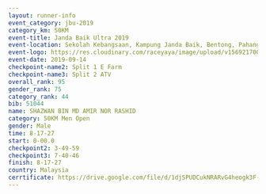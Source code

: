 ```yaml
---
layout: runner-info 
event_category: jbu-2019 
category_km: 50KM 
event-title: Janda Baik Ultra 2019
event-location: Sekolah Kebangsaan, Kampung Janda Baik, Bentong, Pahang, Malaysia 
event-logo: https://res.cloudinary.com/raceyaya/image/upload/v1569217009/logo/janda-baik_vch1pc.jpg 
event-date: 2019-09-14 
checkpoint-name2: Split 1 E Farm 
checkpoint-name3: Split 2 ATV 
overall_rank: 95
gender_rank: 75
category_rank: 44
bib: 51044
name: SHAZWAN BIN MD AMIR NOR RASHID
category: 50KM Men Open
gender: Male
time: 8-17-27
start: 0-00.0
checkpoint2: 3-49-59
checkpoint3: 7-40-46
finish: 8-17-27
country: Malaysia
cerrtificate: https://drive.google.com/file/d/1djSPUDCukNRARvG4heogk3F-iwbK0Wp_/view?usp=sharing
---
```


